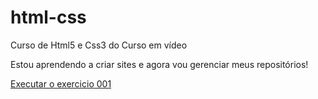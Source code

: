 # html-css
 Curso de Html5 e Css3 do Curso em vídeo 

Estou aprendendo a criar sites e agora vou gerenciar meus repositórios!

<a href= "https://ruann1.github.io/html-css/exercicios/ex001/index.html"> Executar o exercicio 001</a>